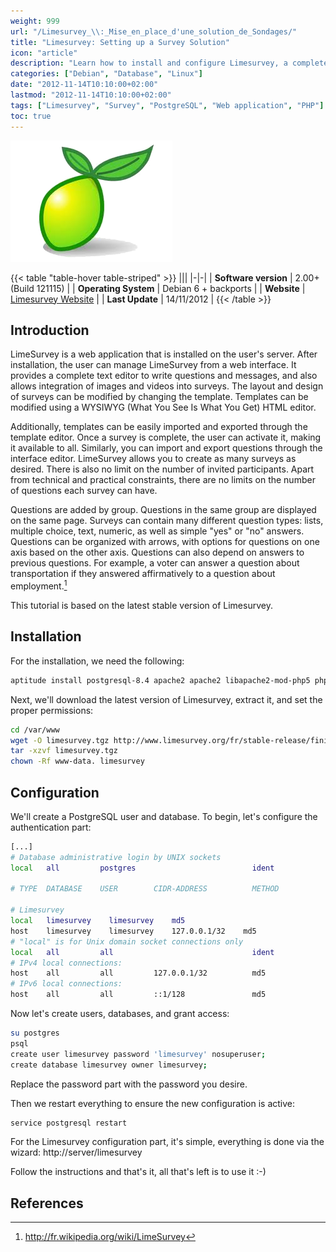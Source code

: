 ```yaml
---
weight: 999
url: "/Limesurvey_\\:_Mise_en_place_d'une_solution_de_Sondages/"
title: "Limesurvey: Setting up a Survey Solution"
icon: "article"
description: "Learn how to install and configure Limesurvey, a complete survey solution for your web server, allowing you to create and manage sophisticated surveys."
categories: ["Debian", "Database", "Linux"]
date: "2012-11-14T10:10:00+02:00"
lastmod: "2012-11-14T10:10:00+02:00"
tags: ["Limesurvey", "Survey", "PostgreSQL", "Web application", "PHP"]
toc: true
---
```


![Limesurvey](/images/limesurvey_logo.png)

{{< table "table-hover table-striped" >}}
|||
|-|-|
| **Software version** | 2.00+ (Build 121115) |
| **Operating System** | Debian 6 + backports |
| **Website** | [Limesurvey Website](https://www.limesurvey.org/) |
| **Last Update** | 14/11/2012 |
{{< /table >}}

## Introduction

LimeSurvey is a web application that is installed on the user's server. After installation, the user can manage LimeSurvey from a web interface. It provides a complete text editor to write questions and messages, and also allows integration of images and videos into surveys. The layout and design of surveys can be modified by changing the template. Templates can be modified using a WYSIWYG (What You See Is What You Get) HTML editor.

Additionally, templates can be easily imported and exported through the template editor. Once a survey is complete, the user can activate it, making it available to all. Similarly, you can import and export questions through the interface editor. LimeSurvey allows you to create as many surveys as desired. There is also no limit on the number of invited participants. Apart from technical and practical constraints, there are no limits on the number of questions each survey can have.

Questions are added by group. Questions in the same group are displayed on the same page. Surveys can contain many different question types: lists, multiple choice, text, numeric, as well as simple "yes" or "no" answers. Questions can be organized with arrows, with options for questions on one axis based on the other axis. Questions can also depend on answers to previous questions. For example, a voter can answer a question about transportation if they answered affirmatively to a question about employment.[^1]

This tutorial is based on the latest stable version of Limesurvey.

## Installation

For the installation, we need the following:

```bash
aptitude install postgresql-8.4 apache2 apache2 libapache2-mod-php5 php5 php5-gd php5-imap php5-ldap php5-pgsql
```

Next, we'll download the latest version of Limesurvey, extract it, and set the proper permissions:

```bash
cd /var/www
wget -O limesurvey.tgz http://www.limesurvey.org/fr/stable-release/finish/25-latest-stable-release/686-limesurvey200plus-build121115targz
tar -xzvf limesurvey.tgz
chown -Rf www-data. limesurvey
```

## Configuration

We'll create a PostgreSQL user and database. To begin, let's configure the authentication part:

```bash {linenos=table,hl_lines=["7-9"]}
[...]
# Database administrative login by UNIX sockets
local   all         postgres                          ident

# TYPE  DATABASE    USER        CIDR-ADDRESS          METHOD

# Limesurvey
local   limesurvey    limesurvey    md5
host    limesurvey    limesurvey    127.0.0.1/32    md5
# "local" is for Unix domain socket connections only
local   all         all                               ident
# IPv4 local connections:
host    all         all         127.0.0.1/32          md5
# IPv6 local connections:
host    all         all         ::1/128               md5
```

Now let's create users, databases, and grant access:

```bash
su postgres
psql
create user limesurvey password 'limesurvey' nosuperuser;
create database limesurvey owner limesurvey;
```

Replace the password part with the password you desire.

Then we restart everything to ensure the new configuration is active:

```bash
service postgresql restart
```

For the Limesurvey configuration part, it's simple, everything is done via the wizard: http://server/limesurvey

Follow the instructions and that's it, all that's left is to use it :-)

## References

[^1]: http://fr.wikipedia.org/wiki/LimeSurvey
